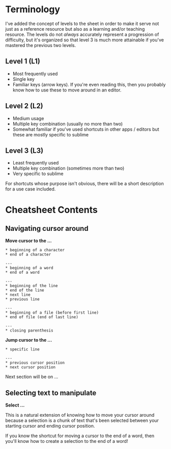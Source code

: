 # Terminology

I've added the concept of levels to the sheet in order to make it serve not just as a reference resource but also as a learning and/or teaching resource. The levels do not *always* accurately represent a progression of difficulty, but it's organized so that level 3 is much more attainable if you've mastered the previous two levels.

Level 1 (L1)
---
* Most frequently used
* Single key
* Familiar keys (arrow keys). If you're even reading this, then you probably know how to use these to move around in an editor.

Level 2 (L2)
---
* Medium usage
* Multiple key combination (usually no more than two)
* Somewhat familiar if you've used shortcuts in other apps / editors but these are mostly specific to sublime

Level 3 (L3)
---
* Least frequently used
* Multiple key combination (sometimes more than two)
* Very specific to sublime

For shortcuts whose purpose isn't obvious, there will be a short description for a use case included.

# Cheatsheet Contents

## Navigating cursor around

**Move cursor to the ...**

    * beginning of a character
    * end of a character

    ---
    * beginning of a word
    * end of a word

    ---
    * beginning of the line
    * end of the line
    * next line
    * previous line

    ---
    * beginning of a file (before first line)
    * end of file (end of last line)

    ---
    * closing parenthesis

**Jump cursor to the ...**

    * specific line

    ---
    * previous cursor position
    * next cursor position

Next section will be on ...

## Selecting text to manipulate

**Select ...**

This is a natural extension of knowing how to move your cursor around because a selection is a chunk of text that's been selected between your starting cursor and ending cursor position.

If you know the shortcut for moving a cursor to the end of a word, then you'll know how to create a selection to the end of a word!
